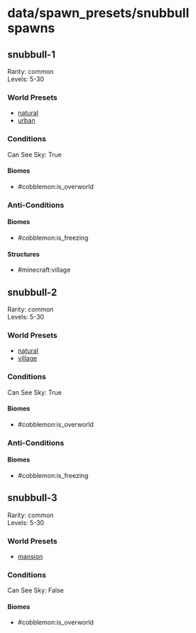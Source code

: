 # data/spawn_presets/snubbull spawns  
  
## snubbull-1  
Rarity: common  
Levels: 5-30  
  
### World Presets  
* [natural](data/spawn_data/natural.md)  
* [urban](data/spawn_data/urban.md)  
  
### Conditions  
Can See Sky: True  
  
#### Biomes  
  * #cobblemon:is_overworld
  
  
### Anti-Conditions  
  
#### Biomes  
  * #cobblemon:is_freezing
  
  
#### Structures  
  * #minecraft:village
  
  
## snubbull-2  
Rarity: common  
Levels: 5-30  
  
### World Presets  
* [natural](data/spawn_data/natural.md)  
* [village](data/spawn_data/village.md)  
  
### Conditions  
Can See Sky: True  
  
#### Biomes  
  * #cobblemon:is_overworld
  
  
### Anti-Conditions  
  
#### Biomes  
  * #cobblemon:is_freezing
  
  
## snubbull-3  
Rarity: common  
Levels: 5-30  
  
### World Presets  
* [mansion](data/spawn_data/mansion.md)  
  
### Conditions  
Can See Sky: False  
  
#### Biomes  
  * #cobblemon:is_overworld
  
